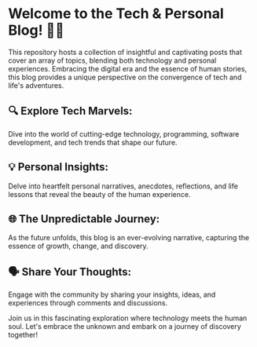 # Welcome to the Tech & Personal Blog! 🚀🌟

This repository hosts a collection of insightful and captivating posts that cover an array of topics, blending both technology and personal experiences. Embracing the digital era and the essence of human stories, this blog provides a unique perspective on the convergence of tech and life's adventures.

## 🔍 Explore Tech Marvels:
Dive into the world of cutting-edge technology, programming, software development, and tech trends that shape our future.

## 💡 Personal Insights:
Delve into heartfelt personal narratives, anecdotes, reflections, and life lessons that reveal the beauty of the human experience.

## 🌐 The Unpredictable Journey:
As the future unfolds, this blog is an ever-evolving narrative, capturing the essence of growth, change, and discovery.

## 🗣️ Share Your Thoughts:
Engage with the community by sharing your insights, ideas, and experiences through comments and discussions.

Join us in this fascinating exploration where technology meets the human soul. Let's embrace the unknown and embark on a journey of discovery together!
